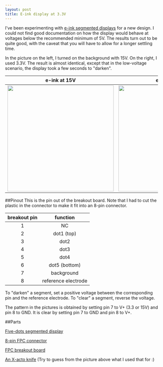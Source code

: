 ```yaml
---
layout: post
title: E-ink display at 3.3V
---
```


I've been experimenting with [e-ink segmented
displays](http://www.eink.com/display_products_surf.html) for a new design.  I
could not find good documentation on how the display would behave at voltages
below the recommended minimum of 5V.  The results turn out to be quite good,
with the caveat that you will have to allow for a longer settling time.

In the picture on the left, I turned on the background with 15V.  On the right,
I used 3.3V.  The result is almost identical, except that in the low-voltage
scenario, the display took a few seconds to "darken".


e-ink at 15V               |  e-ink at 3.3V
:-------------------------:|:-------------------------:
<img src="{{ site.baseurl }}/images/2015-11-16-eink15V.png" width="350"> | <img src="{{ site.baseurl }}/images/2015-11-16-eink3.3V.png" width="350">

<!--- using bare HTML tags so I can scale the images.  Markdown does not support that.  --->

##Pinout
This is the pin out of the breakout board.  Note that I had to cut the
plastic in the connector to make it fit into an 8-pin connector.


breakout pin               |  function
:-------------------------:|:-------------------------:
1|NC
2|dot1 (top)
3|dot2
4|dot3
5|dot4
6|dot5 (bottom)
7|background
8|reference electrode

To "darken" a segment, set a positive voltage between the corresponding pin
and the reference electrode.  To "clear" a segment, reverse the voltage.

The pattern in the pictures is obtained by setting pin 7 to V+ (3.3 or 15V)
and pin 8 to GND.  It is clear by setting pin 7 to GND and pin 8 to V+.

##Parts

[Five-dots segmented display](http://www.digikey.com/product-detail/en/SC001221/1272-1002-ND/3740384)

[8-pin FPC connector](https://www.digikey.com/product-detail/en/0545480833/WM11195CT-ND/5232344)

[FPC breakout board](http://www.ebay.com/itm/381376149864?_trksid=p2060353.m2749.l2649&ssPageName=STRK%3AMEBIDX%3AIT)

[An X-acto knife](http://www.amazon.com/Elmers-XZ3601-X-ACTO-Knife-Cap/dp/B005KRSWM6/) (Try to guess from the picture above what I used that for :)
